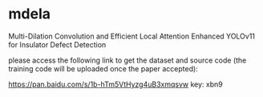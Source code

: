 # mdela
Multi-Dilation Convolution and Efficient Local Attention Enhanced YOLOv11 for Insulator Defect Detection

please access the following link to get the dataset and source code (the training code will be uploaded once the paper accepted):

https://pan.baidu.com/s/1b-hTm5VtHyzg4uB3xmqsvw 
key: xbn9 


